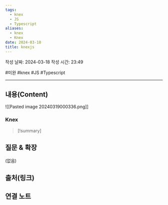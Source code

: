 ```yaml
---
tags:
  - knex
  - JS
  - Typescript
aliases:
  - knex
  - Knex
date: 2024-03-18
title: knexjs
---
```

작성 날짜: 2024-03-18
작성 시간: 23:49

#미완 #knex #JS #Typescript 

----
## 내용(Content)
![[Pasted image 20240319000336.png]]

### Knex
>[!summary]
>

## 질문 & 확장

(없음)

## 출처(링크)


## 연결 노트










